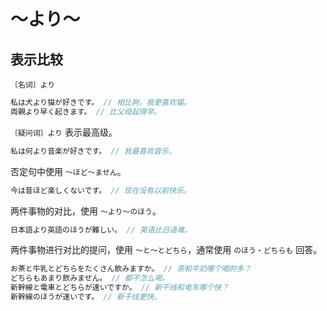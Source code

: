 # 〜より〜

## 表示比较

`〔名词〕より`

```js
私は犬より猫が好きです。 // 相比狗，我更喜欢猫。
両親より早く起きます。 // 比父母起得早。
```

`〔疑问词〕より` 表示最高级。

```js
私は何より音楽が好きです。 // 我最喜欢音乐。
```

否定句中使用 `〜ほど〜ません`。

```js
今は昔ほど楽しくないです。 // 现在没有以前快乐。
```

两件事物的对比，使用 `〜より〜のほう`。

```js
日本語より英語のほうが難しい。 // 英语比日语难。
```

两件事物进行对比的提问，使用 `〜と〜とどちら`，通常使用 `のほう・どちらも` 回答。

```js
お茶と牛乳とどちらをたくさん飲みますか。 // 茶和牛奶哪个喝的多？
どちらもあまり飲みません。 // 都不怎么喝。
新幹線と電車とどちらが速いですか。 // 新干线和电车哪个快？
新幹線のほうが速いです。 // 新干线更快。
```
